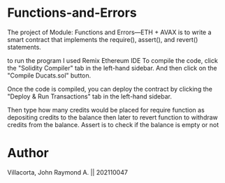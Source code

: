 # Functions-and-Errors

The project of Module: Functions and Errors—ETH + AVAX is to write a smart contract that implements the require(), assert(), and revert() statements.

to run the program I used Remix Ethereum IDE
To compile the code, click the "Solidity Compiler" tab in the left-hand sidebar. And then click on the "Compile Ducats.sol" button.

Once the code is compiled, you can deploy the contract by clicking the "Deploy & Run Transactions" tab in the left-hand sidebar.

Then type how many credits would be placed for require function as depositing credits to the balance then later to revert function to withdraw credits from the balance. Assert is to check if the balance is empty or not

# Author 
Villacorta, John Raymond A. || 202110047
